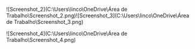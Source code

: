 ![Screenshot_2](C:\Users\linco\OneDrive\Área de Trabalho\Screenshot_2.png)![Screenshot_3](C:\Users\linco\OneDrive\Área de Trabalho\Screenshot_3.png)

![Screenshot_4](C:\Users\linco\OneDrive\Área de Trabalho\Screenshot_4.png)